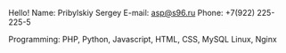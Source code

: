 Hello!
Name: Pribylskiy Sergey
E-mail: asp@s96.ru
Phone: +7(922) 225-225-5

Programming: PHP, Python, Javascript, HTML, CSS, MySQL
Linux, Nginx

<!--
**ASP96/ASP96** is a ✨ _special_ ✨ repository because its `README.md` (this file) appears on your GitHub profile.

Here are some ideas to get you started:

- 🔭 I’m currently working on ...
- 🌱 I’m currently learning ...
- 👯 I’m looking to collaborate on ...
- 🤔 I’m looking for help with ...
- 💬 Ask me about ...
- 📫 How to reach me: ...
- 😄 Pronouns: ...
- ⚡ Fun fact: ...
-->
